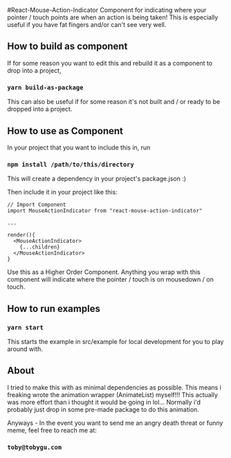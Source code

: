 #React-Mouse-Action-Indicator
Component for indicating where your pointer / touch points are when an action is being taken!
This is especially useful if you have fat fingers and/or can't see very well.


## How to build as component

If for some reason you want to edit this and rebuild it as a component to drop into a project,

### `yarn build-as-package`

This can also be useful if for some reason it's not built and / or ready to be dropped into a project.

## How to use as Component

In your project that you want to include this in, run

### `npm install /path/to/this/directory`

This will create a dependency in your project's package.json :)

Then include it in your project like this:
```
// Import Component
import MouseActionIndicator from "react-mouse-action-indicator"

...

render(){
  <MouseActionIndicator>
    {...children}
  </MouseActionIndicator>
}
```
Use this as a Higher Order Component. Anything you wrap with this component will indicate where the pointer / touch is on mousedown / on touch.

## How to run examples

### `yarn start`

This starts the example in src/example for local development for you to play around with.

## About

I tried to make this with as minimal dependencies as possible. This means i freaking wrote the animation wrapper (AnimateList) myself!!!
This actually was more effort than i thought it would be going in lol... Normally i'd probably just drop in some pre-made package to do this animation.

Anyways - In the event you want to send me an angry death threat or funny meme, feel free to reach me at:

### `toby@tobygu.com`
